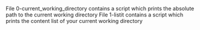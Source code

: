 File 0-current_working_directory contains a script which prints the absolute path to the current working directory
File 1-listit contains a script which prints the content list of your current working directory
